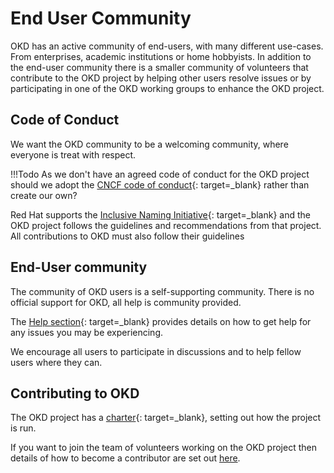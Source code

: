 # End User Community

<!--- cSpell:ignore CNCF -->

OKD has an active community of end-users, with many different use-cases.  From enterprises, academic institutions or home hobbyists.  In addition to the end-user community there is a smaller community of volunteers that contribute to the OKD project by helping other users resolve issues or by participating in one of the OKD working groups to enhance the OKD project.

## Code of Conduct

We want the OKD community to be a welcoming community, where everyone is treat with respect.

!!!Todo
    As we don't have an agreed code of conduct for the OKD project should we adopt the [CNCF code of conduct](https://github.com/cncf/foundation/blob/master/code-of-conduct.md){: target=_blank} rather than create our own?

Red Hat supports the [Inclusive Naming Initiative](){: target=_blank} and the OKD project follows the guidelines and recommendations from that project.  All contributions to OKD must also follow their guidelines

## End-User community

The community of OKD users is a self-supporting community.  There is no official support for OKD, all help is community provided.

The [Help section](){: target=_blank} provides details on how to get help for any issues you may be experiencing.

We encourage all users to participate in discussions and to help fellow users where they can.

## Contributing to OKD

The OKD project has a [charter](https://github.com/openshift/community/blob/master/CHARTER.md){: target=_blank}, setting out how the project is run.

If you want to join the team of volunteers working on the OKD project then details of how to become a contributor are set out [here](contributor.md).
